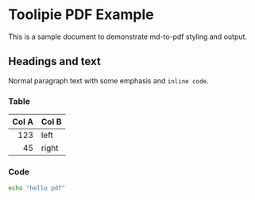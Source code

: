 # Toolipie PDF Example

This is a sample document to demonstrate md-to-pdf styling and output.

## Headings and text
Normal paragraph text with some emphasis and `inline code`.

### Table
| Col A | Col B |
|------:|:-----|
|  123  | left  |
|   45  | right |

### Code
```bash
echo "hello pdf"
```
